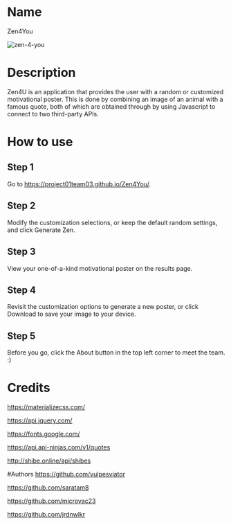 # Name
Zen4You

![zen-4-you](https://github.com/vulpesviator/Zen4You/assets/123843930/7eeee326-2ebb-4cb9-bd99-7359007c043d)


# Description
Zen4U is an application that provides the user with a random or customized motivational poster. This is done by combining an image of an animal with a famous quote, both of which are obtained through by using Javascript to connect to two third-party APIs. 

# How to use
## Step 1
Go to https://project01team03.github.io/Zen4You/.

## Step 2
Modify the customization selections, or keep the default random settings, and click Generate Zen.

## Step 3
View your one-of-a-kind motivational poster on the results page.

## Step 4
Revisit the customization options to generate a new poster, or click Download to save your image to your device.

## Step 5
Before you go, click the About button in the top left corner to meet the team. :)

# Credits
https://materializecss.com/

https://api.jquery.com/

https://fonts.google.com/

https://api.api-ninjas.com/v1/quotes

http://shibe.online/api/shibes

#Authors
https://github.com/vulpesviator

https://github.com/saratam8

https://github.com/microvac23

https://github.com/jrdnwlkr
